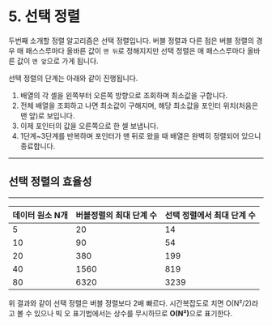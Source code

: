 # 5. 선택 정렬

두번째 소개할 정렬 알고리즘은 선택 정렬입니다.
버블 정렬과 다른 점은 버블 정렬의 경우 매 패스스루마다 올바른 값이 `맨 뒤`로 정해지지만
선택 정렬은 매 패스스루마다 올바른 값이 `맨 앞`으로 가게 됩니다.

선택 정렬의 단계는 아래와 같이 진행됩니다.
1) 배열의 각 셀을 왼쪽부터 오른쪽 방향으로 조회하며 최소값을 구합니다.
2) 전체 배열을 조회하고 나면 최소값이 구해지며, 해당 최소값을 포인터 위치(처음은 맨 앞)로 보입니다.
3) 이제 포인터의 값을 오른쪽으로 한 셀 보냅니다.
4) 1단계~3단계를 반복하며 포인터가 맨 뒤로 왔을 때 배열은 완벽히 정렬되어 있으니 종료합니다.

---
## 선택 정렬의 효율성
---
|데이터 원소 N개|버블정렬의 최대 단계 수|선택 정렬에서 최대 단계 수|
|---|---|---|
|5|20|14|
|10|90|54|
|20|380|199|
|40|1560|819|
|80|6320|3239|

위 결과와 같이 선택 정렬은 버블 정렬보다 2배 빠르다.
시간복잡도로 치면 O(N²/2)라고 볼 수 있으나 빅 오 표기법에서는 상수를 무시하므로 <b>O(N²)</b>으로 표기한다.